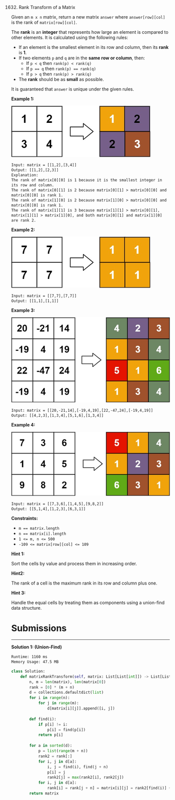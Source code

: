 1632. Rank Transform of a Matrix

Given an `m x n` matrix, return a new matrix `answer` where `answer[row][col]` is the rank of `matrix[row][col]`.

The **rank** is an **integer** that represents how large an element is compared to other elements. It is calculated using the following rules:

* If an element is the smallest element in its row and column, then its **rank** is **1**.
* If two elements `p` and `q` are in the **same row or column**, then:
    * If `p < q` then `rank(p) < rank(q)`
    * If `p == q` then `rank(p) == rank(q)`
    * If `p > q` then `rank(p) > rank(q)`
* The **rank** should be as **small** as possible.

It is guaranteed that `answer` is unique under the given rules.

 

**Example 1:**

![1632_rank1.jpg](img/1632_rank1.jpg)
```
Input: matrix = [[1,2],[3,4]]
Output: [[1,2],[2,3]]
Explanation:
The rank of matrix[0][0] is 1 because it is the smallest integer in its row and column.
The rank of matrix[0][1] is 2 because matrix[0][1] > matrix[0][0] and matrix[0][0] is rank 1.
The rank of matrix[1][0] is 2 because matrix[1][0] > matrix[0][0] and matrix[0][0] is rank 1.
The rank of matrix[1][1] is 3 because matrix[1][1] > matrix[0][1], matrix[1][1] > matrix[1][0], and both matrix[0][1] and matrix[1][0] are rank 2.
```

**Example 2:**

![1632_rank2.jpg](img/1632_rank2.jpg)
```
Input: matrix = [[7,7],[7,7]]
Output: [[1,1],[1,1]]
```

**Example 3:**

![1632_rank3.jpg](img/1632_rank3.jpg)
```
Input: matrix = [[20,-21,14],[-19,4,19],[22,-47,24],[-19,4,19]]
Output: [[4,2,3],[1,3,4],[5,1,6],[1,3,4]]
```

**Example 4:**

![1632_rank4.jpg](img/1632_rank4.jpg)
```
Input: matrix = [[7,3,6],[1,4,5],[9,8,2]]
Output: [[5,1,4],[1,2,3],[6,3,1]]
```

**Constraints:**

* `m == matrix.length`
* `n == matrix[i].length`
* `1 <= m, n <= 500`
* `-109 <= matrix[row][col] <= 109`

**Hint 1:**

Sort the cells by value and process them in increasing order.

**Hint2:**

The rank of a cell is the maximum rank in its row and column plus one.

**Hint 3:**

Handle the equal cells by treating them as components using a union-find data structure.

# Submissions
---
**Solution 1: (Union-Find)**
```
Runtime: 1160 ms
Memory Usage: 47.5 MB
```
```python
class Solution:
    def matrixRankTransform(self, matrix: List[List[int]]) -> List[List[int]]:
        n, m = len(matrix), len(matrix[0])
        rank = [0] * (m + n)
        d = collections.defaultdict(list)
        for i in range(n):
            for j in range(m):
                d[matrix[i][j]].append([i, j])

        def find(i):
            if p[i] != i:
                p[i] = find(p[i])
            return p[i]

        for a in sorted(d):
            p = list(range(m + n))
            rank2 = rank[:]
            for i, j in d[a]:
                i, j = find(i), find(j + n)
                p[i] = j
                rank2[j] = max(rank2[i], rank2[j])
            for i, j in d[a]:
                rank[i] = rank[j + n] = matrix[i][j] = rank2[find(i)] + 1
        return matrix
```
